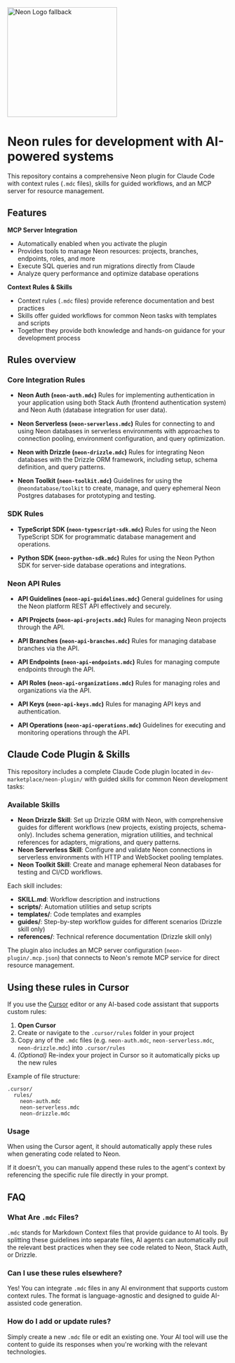<picture>
  <source media="(prefers-color-scheme: dark)" srcset="https://neon.com/brand/neon-logo-dark-color.svg">
  <source media="(prefers-color-scheme: light)" srcset="https://neon.com/brand/neon-logo-light-color.svg">
  <img width="250px" alt="Neon Logo fallback" src="https://neon.com/brand/neon-logo-dark-color.svg">
</picture>

# Neon rules for development with AI-powered systems

This repository contains a comprehensive Neon plugin for Claude Code with context rules (`.mdc` files), skills for guided workflows, and an MCP server for resource management.

## Features

**MCP Server Integration**
- Automatically enabled when you activate the plugin
- Provides tools to manage Neon resources: projects, branches, endpoints, roles, and more
- Execute SQL queries and run migrations directly from Claude
- Analyze query performance and optimize database operations

**Context Rules & Skills**
- Context rules (`.mdc` files) provide reference documentation and best practices
- Skills offer guided workflows for common Neon tasks with templates and scripts
- Together they provide both knowledge and hands-on guidance for your development process

## Rules overview

### Core Integration Rules

- **Neon Auth (`neon-auth.mdc`)**
  Rules for implementing authentication in your application using both Stack Auth (frontend authentication system) and Neon Auth (database integration for user data).

- **Neon Serverless (`neon-serverless.mdc`)**
  Rules for connecting to and using Neon databases in serverless environments with approaches to connection pooling, environment configuration, and query optimization.

- **Neon with Drizzle (`neon-drizzle.mdc`)**
  Rules for integrating Neon databases with the Drizzle ORM framework, including setup, schema definition, and query patterns.

- **Neon Toolkit (`neon-toolkit.mdc`)**
  Guidelines for using the `@neondatabase/toolkit` to create, manage, and query ephemeral Neon Postgres databases for prototyping and testing.

### SDK Rules

- **TypeScript SDK (`neon-typescript-sdk.mdc`)**
  Rules for using the Neon TypeScript SDK for programmatic database management and operations.

- **Python SDK (`neon-python-sdk.mdc`)**
  Rules for using the Neon Python SDK for server-side database operations and integrations.

### Neon API Rules

- **API Guidelines (`neon-api-guidelines.mdc`)**
  General guidelines for using the Neon platform REST API effectively and securely.

- **API Projects (`neon-api-projects.mdc`)**
  Rules for managing Neon projects through the API.

- **API Branches (`neon-api-branches.mdc`)**
  Rules for managing database branches via the API.

- **API Endpoints (`neon-api-endpoints.mdc`)**
  Rules for managing compute endpoints through the API.

- **API Roles (`neon-api-organizations.mdc`)**
  Rules for managing roles and organizations via the API.

- **API Keys (`neon-api-keys.mdc`)**
  Rules for managing API keys and authentication.

- **API Operations (`neon-api-operations.mdc`)**
  Guidelines for executing and monitoring operations through the API.

## Claude Code Plugin & Skills

This repository includes a complete Claude Code plugin located in `dev-marketplace/neon-plugin/` with guided skills for common Neon development tasks:

### Available Skills

- **Neon Drizzle Skill**: Set up Drizzle ORM with Neon, with comprehensive guides for different workflows (new projects, existing projects, schema-only). Includes schema generation, migration utilities, and technical references for adapters, migrations, and query patterns.
- **Neon Serverless Skill**: Configure and validate Neon connections in serverless environments with HTTP and WebSocket pooling templates.
- **Neon Toolkit Skill**: Create and manage ephemeral Neon databases for testing and CI/CD workflows.

Each skill includes:
- **SKILL.md**: Workflow description and instructions
- **scripts/**: Automation utilities and setup scripts
- **templates/**: Code templates and examples
- **guides/**: Step-by-step workflow guides for different scenarios (Drizzle skill only)
- **references/**: Technical reference documentation (Drizzle skill only)

The plugin also includes an MCP server configuration (`neon-plugin/.mcp.json`) that connects to Neon's remote MCP service for direct resource management.

## Using these rules in Cursor

If you use the [Cursor](https://www.cursor.so/) editor or any AI-based code assistant that supports custom rules:

1. **Open Cursor**
2. Create or navigate to the `.cursor/rules` folder in your project
3. Copy any of the `.mdc` files (e.g. `neon-auth.mdc`, `neon-serverless.mdc`, `neon-drizzle.mdc`) into `.cursor/rules`
4. *(Optional)* Re-index your project in Cursor so it automatically picks up the new rules

Example of file structure:

```
.cursor/
  rules/
    neon-auth.mdc
    neon-serverless.mdc
    neon-drizzle.mdc
```

### Usage

When using the Cursor agent, it should automatically apply these rules when generating code related to Neon.

If it doesn't, you can manually append these rules to the agent's context by referencing the specific rule file directly in your prompt.

## FAQ

### What Are `.mdc` Files?
`.mdc` stands for Markdown Context files that provide guidance to AI tools. By splitting these guidelines into separate files, AI agents can automatically pull the relevant best practices when they see code related to Neon, Stack Auth, or Drizzle.

### Can I use these rules elsewhere?
Yes! You can integrate `.mdc` files in any AI environment that supports custom context rules. The format is language-agnostic and designed to guide AI-assisted code generation.

### How do I add or update rules?
Simply create a new `.mdc` file or edit an existing one. Your AI tool will use the content to guide its responses when you're working with the relevant technologies.
